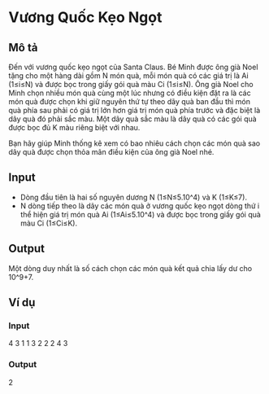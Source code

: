 # Vương Quốc Kẹo Ngọt

## Mô tả
Đến với vương quốc kẹo ngọt của Santa Claus. Bé Minh được ông già Noel tặng cho một hàng dài gồm N món quà, mỗi món quà có các giá trị là Ai (1≤i≤N) và được bọc trong giấy gói quà màu Ci (1≤i≤N). Ông già Noel cho Minh chọn nhiều món quà cùng một lúc nhưng có điều kiện đặt ra là các món quà được chọn khi giữ nguyên thứ tự theo dãy quà ban đầu thì món quà phía sau phải có giá trị lớn hơn giá trị món quà phía trước và đặc biệt là dãy quà đó phải sắc màu. Một dãy quà sắc màu là dãy quà có các gói quà được bọc đủ K màu riêng biệt với nhau.

Bạn hãy giúp Minh thống kê xem có bao nhiêu cách chọn các món quà sao dãy quà được chọn thỏa mãn điều kiện của ông già Noel nhé.

## Input
- Dòng đầu tiên là hai số nguyên dương N (1≤N≤5.10^4) và K (1≤K≤7).
- N dòng tiếp theo là dãy các món quà ở vương quốc kẹo ngọt dòng thứ i thể hiện giá trị món quà Ai (1≤Ai≤5.10^4) và được bọc trong giấy gói quà màu Ci (1≤Ci≤K).

## Output
Một dòng duy nhất là số cách chọn các món quà kết quả chia lấy dư cho 10^9+7.

## Ví dụ
### Input
4 3
1 1
3 2
2 2
4 3

### Output
2
